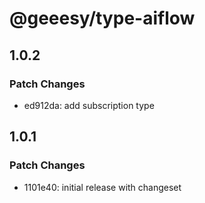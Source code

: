 # @geeesy/type-aiflow

## 1.0.2

### Patch Changes

- ed912da: add subscription type

## 1.0.1

### Patch Changes

- 1101e40: initial release with changeset
